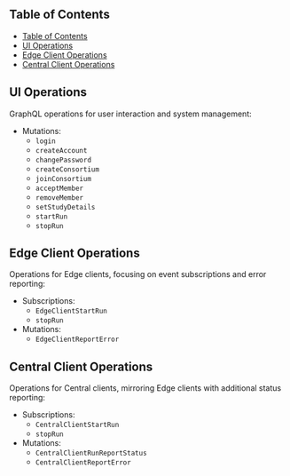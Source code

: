 ## Table of Contents

- [Table of Contents](#table-of-contents)
- [UI Operations](#ui-operations)
- [Edge Client Operations](#edge-client-operations)
- [Central Client Operations](#central-client-operations)

## UI Operations

GraphQL operations for user interaction and system management:

- Mutations:
  - `login`
  - `createAccount`
  - `changePassword`
  - `createConsortium`
  - `joinConsortium`
  - `acceptMember`
  - `removeMember`
  - `setStudyDetails`
  - `startRun`
  - `stopRun`

## Edge Client Operations

Operations for Edge clients, focusing on event subscriptions and error reporting:

- Subscriptions:
  - `EdgeClientStartRun`
  - `stopRun`
- Mutations:
  - `EdgeClientReportError`

## Central Client Operations

Operations for Central clients, mirroring Edge clients with additional status reporting:

- Subscriptions:
  - `CentralClientStartRun`
  - `stopRun`
- Mutations:
  - `CentralClientRunReportStatus`
  - `CentralClientReportError`
